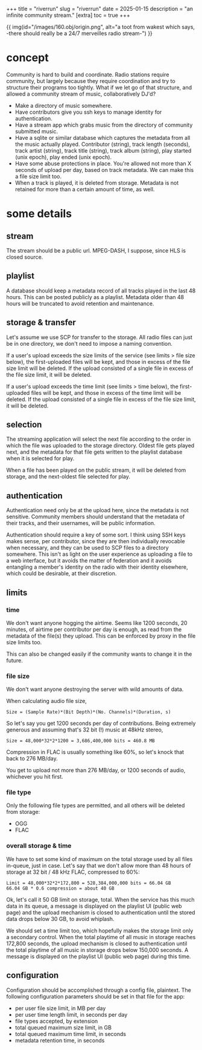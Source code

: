 +++
title = "riverrun"
slug = "riverrun"
date = 2025-01-15
description = "an infinite community stream."
[extra]
  toc = true
+++

{{ img(id="/images/160.obj/origin.png", alt="a toot from wakest which says, -there should really be a 24/7 merveilles radio stream-") }}

# concept

Community is hard to build and coordinate. Radio stations require community, but largely because they require coordination and try to structure their programs too tightly. What if we let go of that structure, and allowed a community stream of music, collaboratively DJ'd?

- Make a directory of music somewhere.
- Have contributors give you ssh keys to manage identity for authentication.
- Have a stream app which grabs music from the directory of community submitted music.
- Have a sqlite or similar database which captures the metadata from all the music actually played. Contributor (string), track length (seconds), track artist (string), track title (string), track album (string), play started (unix epoch), play ended (unix epoch).
- Have some abuse protections in place. You're allowed not more than X seconds of upload per day, based on track metadata. We can make this a file size limit too.
- When a track is played, it is deleted from storage. Metadata is not retained for more than a certain amount of time, as well.

# some details

## stream
The stream should be a public url. MPEG-DASH, I suppose, since HLS is closed source.

## playlist
A database should keep a metadata record of all tracks played in the last 48 hours. This can be posted publicly as a playlist. Metadata older than 48 hours will be truncated to avoid retention and maintenance.

## storage & transfer
Let's assume we use SCP for transfer to the storage. All radio files can just be in one directory, we don't need to impose a naming convention.

If a user's upload exceeds the size limits of the service (see limits > file size below), the first-uploaded files will be kept, and those in excess of the file size limit will be deleted. If the upload consisted of a single file in excess of the file size limit, it will be deleted.

If a user's upload exceeds the time limit (see limits > time below), the first-uploaded files will be kept, and those in excess of the time limit will be deleted. If the upload consisted of a single file in excess of the file size limit, it will be deleted.

## selection
The streaming application will select the next file according to the order in which the file was uploaded to the storage directory. Oldest file gets played next, and the metadata for that file gets written to the playlist database when it is selected for play.

When a file has been played on the public stream, it will be deleted from storage, and the next-oldest file selected for play.

## authentication
Authentication need only be at the upload here, since the metadata is not sensitive. Community members should understand that the metadata of their tracks, and their usernames, will be public information.

Authentication should require a key of some sort. I think using SSH keys makes sense, per contributor, since they are then individually revocable when necessary, and they can be used to SCP files to a directory somewhere. This isn't as light on the user experience as uploading a file to a web interface, but it avoids the matter of federation and it avoids entangling a member's identity on the radio with their identity elsewhere, which could be desirable, at their discretion.

## limits

### time
We don't want anyone hogging the airtime. Seems like 1200 seconds, 20 minutes, of airtime per contributor per day is enough, as read from the metadata of the file(s) they upload. This can be enforced by proxy in the file size limits too.

This can also be changed easily if the community wants to change it in the future.

### file size
We don't want anyone destroying the server with wild amounts of data.

When calculating audio file size,
```
Size = (Sample Rate)*(Bit Depth)*(No. Channels)*(Duration, s)
```
So let's say you get 1200 seconds per day of contributions. Being extremely generous and assuming that's 32 bit (!) music at 48kHz stereo,
```
Size = 48,000*32*2*1200 = 3,686,400,000 bits = 460.8 MB
```
Compression in FLAC is usually something like 60%, so let's knock that back to 276 MB/day.

You get to upload not more than 276 MB/day, or 1200 seconds of audio, whichever you hit first.

### file type
Only the following file types are permitted, and all others will be deleted from storage:
- OGG
- FLAC

### overall storage & time
We have to set some kind of maximum on the total storage used by all files in-queue, just in case. Let's say that we don't allow more than 48 hours of storage at 32 bit / 48 kHz FLAC, compressed to 60%:
```
Limit = 48,000*32*2*172,800 = 528,384,000,000 bits = 66.04 GB
66.04 GB * 0.6 compression = about 40 GB
```

Ok, let's call it 50 GB limit on storage, total. When the service has this much data in its queue, a message is displayed on the playlist UI (public web page) and the upload mechanism is closed to authentication until the stored data drops below 30 GB, to avoid whiplash.

We should set a time limit too, which hopefully makes the storage limit only a secondary control. When the total playtime of all music in storage reaches 172,800 seconds, the upload mechanism is closed to authentication until the total playtime of all music in storage drops below 150,000 seconds. A message is displayed on the playlist UI (public web page) during this time.

## configuration
Configuration should be accomplished through a config file, plaintext. The following configuration parameters should be set in that file for the app:

- per user file size limit, in MB per day
- per user time length limit, in seconds per day
- file types accepted, by extension
- total queued maximum size limit, in GB
- total queued maximum time limit, in seconds
- metadata retention time, in seconds